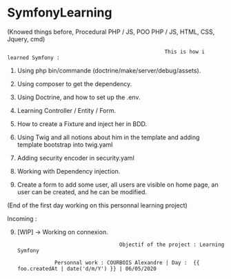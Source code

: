 # SymfonyLearning

(Knowed things before, Procedural PHP / JS, POO PHP / JS, HTML, CSS, Jquery, cmd)


                                                       This is how i learned Symfony : 
                                                       

1) Using php bin/commande (doctrine/make/server/debug/assets).

2) Using composer to get the dependency.

2) Using Doctrine, and how to set up the .env.

3) Learning Controller / Entity / Form.

4) How to create a Fixture and inject her in BDD.

5) Using Twig and all notions about him in the template and adding template bootstrap into twig.yaml

6) Adding security encoder in security.yaml

7) Working with Dependency injection.

8) Create a form to add some user, all users are visible on home page,  an user can be created, and he can be modified.

(End of the first day working on this personnal learning project)

Incoming : 

9) [WIP] -> Working on connexion.

                                        Objectif of the project : Learning Symfony

                   Personnal work : COURBOIS Alexandre | Day :  {{ foo.createdAt | date('d/m/Y') }} | 06/05/2020


